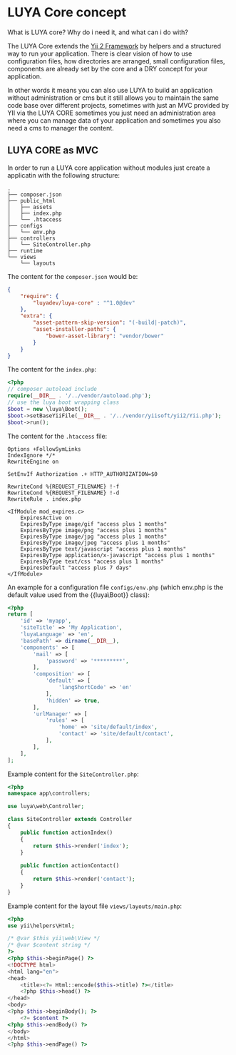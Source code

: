 # LUYA Core concept

What is LUYA core? Why do i need it, and what can i do with?

The LUYA Core extends the [Yii 2 Framework](https://github.com/yiisoft/yii2) by helpers and a structured way to run your application. There is clear vision of how to use configuration files, how directories are arranged, small configuration files, components are already set by the core and a DRY concept for your application.

In other words it means you can also use LUYA to build an application without administration or cms but it still allows you to maintain the same code base over different projects, sometimes with just an MVC provided by YII via the LUYA CORE sometimes you just need an administration area where you can manage data of your application and sometimes you also need a cms to manager the content.

## LUYA CORE as MVC

In order to run a LUYA core application without modules just create a applicatin with the following structure:

```
.
├── composer.json
├── public_html
│   ├── assets
│   ├── index.php
│   └── .htaccess
├── configs
│   └── env.php
├── controllers
│   └── SiteController.php
├── runtime
└── views
    └── layouts
```

The content for the `composer.json` would be:

```json
{
    "require": {
        "luyadev/luya-core" : "^1.0@dev"
    },
    "extra": {
        "asset-pattern-skip-version": "(-build|-patch)",
        "asset-installer-paths": {
            "bower-asset-library": "vendor/bower"
        }
    }
}
```

The content for the `index.php`:

```php
<?php
// composer autoload include
require(__DIR__ . '/../vendor/autoload.php');
// use the luya boot wrapping class
$boot = new \luya\Boot();
$boot->setBaseYiiFile(__DIR__ . '/../vendor/yiisoft/yii2/Yii.php');
$boot->run();
```

The content for the `.htaccess` file:

```
Options +FollowSymLinks
IndexIgnore */*
RewriteEngine on

SetEnvIf Authorization .+ HTTP_AUTHORIZATION=$0

RewriteCond %{REQUEST_FILENAME} !-f
RewriteCond %{REQUEST_FILENAME} !-d
RewriteRule . index.php

<IfModule mod_expires.c>
    ExpiresActive on
    ExpiresByType image/gif "access plus 1 months"
    ExpiresByType image/png "access plus 1 months"
    ExpiresByType image/jpg "access plus 1 months"
    ExpiresByType image/jpeg "access plus 1 months"
    ExpiresByType text/javascript "access plus 1 months"
    ExpiresByType application/x-javascript "access plus 1 months"
    ExpiresByType text/css "access plus 1 months"
    ExpiresDefault "access plus 7 days"
</IfModule>
```

An example for a configuration file `configs/env.php` (which env.php is the default value used from the {{luya\Boot}} class):

```php
<?php
return [
    'id' => 'myapp',
    'siteTitle' => 'My Application',
    'luyaLanguage' => 'en',
    'basePath' => dirname(__DIR__),
    'components' => [
        'mail' => [
            'password' => '*********',
        ],
        'composition' => [
            'default' => [
                'langShortCode' => 'en'
            ],
            'hidden' => true,
        ],
        'urlManager' => [
            'rules' => [
                'home' => 'site/default/index',
                'contact' => 'site/default/contact',
            ],
        ],
    ],
];
```

Example content for the `SiteController.php`:

```php
<?php
namespace app\controllers;

use luya\web\Controller;

class SiteController extends Controller
{
    public function actionIndex()
    {
        return $this->render('index');
    }
    
    public function actionContact()
    {
        return $this->render('contact');
    }
}
```

Example content for the layout file `views/layouts/main.php`:

```php
<?php
use yii\helpers\Html;

/* @var $this yii\web\View */
/* @var $content string */
?>
<?php $this->beginPage() ?>
<!DOCTYPE html>
<html lang="en">
<head>
    <title><?= Html::encode($this->title) ?></title>
    <?php $this->head() ?>
</head>
<body>
<?php $this->beginBody(); ?>
    <?= $content ?>
<?php $this->endBody() ?>
</body>
</html>
<?php $this->endPage() ?>
```
